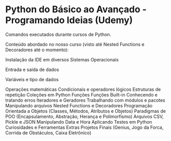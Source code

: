 # Python do Básico ao Avançado - Programando Ideias (Udemy)

Comandos executados durante cursos de Python.

Conteúdo abordado no nosso curso (visto até Nested Functions e Decoradores até o momento):

Instalação da IDE em diversos Sistemas Operacionais

Entrada e saída de dados

Variáveis e tipo de dados

Operações matemáticas
Condicionais e operadores lógicos
Estruturas de repetição
Coleções em Python
Funções
Funções Built-in
Conhecendo e tratando erros
Iteradores e Geradores
Trabalhando com módulos e pacotes
Manipulando arquivos
Nested Functions e Decoradores
Programação Orientada a Objetos (Classes, Métodos, Atributos e Objetos)
Paradigmas de POO (Encapsulamento, Abstração, Herança e Polimorfismo)
Arquivos CSV, Pickle e JSON
Manipulando Data e Hora
Aplicando Testes em Python
Curiosidades e Ferramentas Extras
Projetos Finais (Genius, Jogo da Forca, Corrida de Obstáculos, Caixa Eletrônico)
